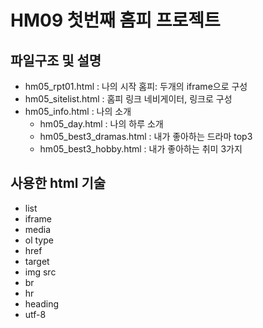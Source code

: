 # HM09 첫번째 홈피 프로젝트
## 파일구조 및 설명
  - hm05_rpt01.html : 나의 시작 홈피: 두개의 iframe으로 구성
  - hm05_sitelist.html : 홈피 링크 네비게이터, 링크로 구성
  - hm05_info.html : 나의 소개
    - hm05_day.html : 나의 하루 소개
    - hm05_best3_dramas.html : 내가 좋아하는 드라마 top3
    - hm05_best3_hobby.html : 내가 좋아하는 취미 3가지

## 사용한 html 기술
- list
- iframe
- media
- ol type
- href
- target
- img src
- br
- hr
- heading
- utf-8
